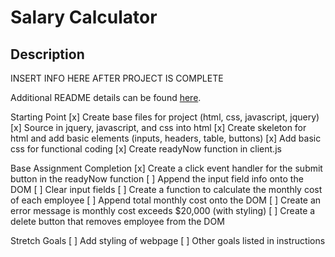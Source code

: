 # Salary Calculator

## Description

INSERT INFO HERE AFTER PROJECT IS COMPLETE

Additional README details can be found [here](https://github.com/PrimeAcademy/readme-template/blob/master/README.md).

Starting Point
[x] Create base files for project (html, css, javascript, jquery)
[x] Source in jquery, javascript, and css into html
[x] Create skeleton for html and add basic elements (inputs, headers, table, buttons)
[x] Add basic css for functional coding
[x] Create readyNow function in client.js

Base Assignment Completion
[x] Create a click event handler for the submit button in the readyNow function
[ ] Append the input field info onto the DOM
[ ] Clear input fields
[ ] Create a function to calculate the monthly cost of each employee
[ ] Append total monthly cost onto the DOM
[ ] Create an error message is monthly cost exceeds $20,000 (with styling)
[ ] Create a delete button that removes employee from the DOM

Stretch Goals
[ ] Add styling of webpage
[ ] Other goals listed in instructions
